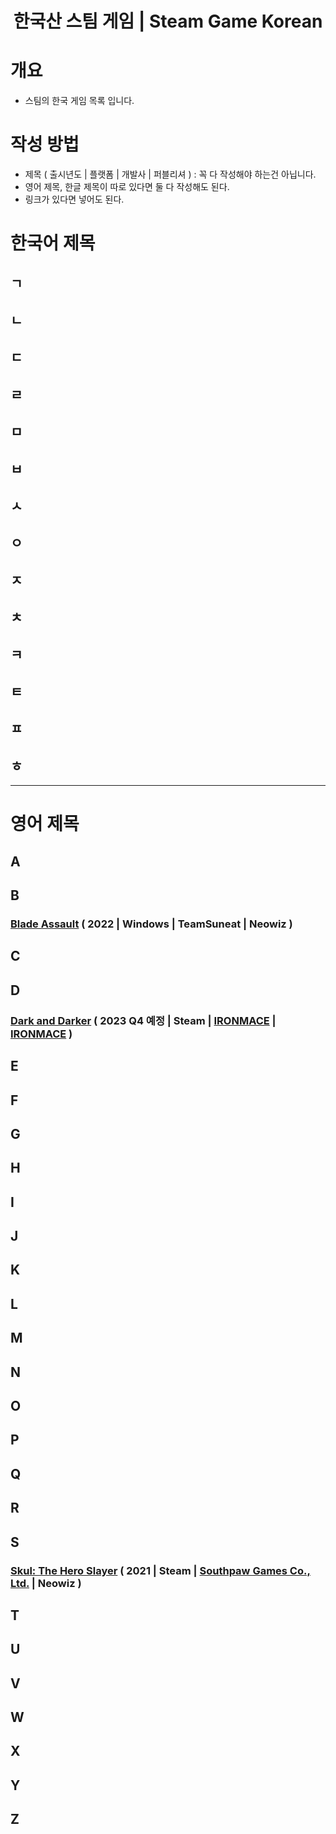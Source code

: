 <h1 align=center>
한국산 스팀 게임 | Steam Game Korean
</h1>



# 개요
* 스팀의 한국 게임 목록 입니다.



# 작성 방법
* 제목 ( 출시년도 | 플랫폼 | 개발사 | 퍼블리셔 ) : 꼭 다 작성해야 하는건 아닙니다.
* 영어 제목, 한글 제목이 따로 있다면 둘 다 작성해도 된다.
* 링크가 있다면 넣어도 된다.



# 한국어 제목

## ㄱ
## ㄴ
## ㄷ
## ㄹ
## ㅁ
## ㅂ
## ㅅ
## ㅇ
## ㅈ
## ㅊ
## ㅋ
## ㅌ
## ㅍ
## ㅎ


***

# 영어 제목

## A
## B

### [Blade Assault]( https://store.steampowered.com/app/1367300/Blade_Assault/ ) ( 2022 | Windows | TeamSuneat | Neowiz )

## C
## D

### [Dark and Darker]( https://store.steampowered.com/app/2016590/Dark_and_Darker/ ) ( 2023 Q4 예정 | Steam | [IRONMACE]( https://www.ironmace.com/ ) | [IRONMACE]( https://www.ironmace.com/ ) )

## E
## F
## G
## H
## I
## J
## K
## L
## M
## N
## O
## P
## Q
## R
## S

### [Skul: The Hero Slayer]( https://store.steampowered.com/app/1147560/Skul_The_Hero_Slayer/ ) ( 2021 | Steam | [Southpaw Games Co., Ltd.](https://southpaw.games/) | Neowiz )

## T
## U
## V
## W
## X
## Y
## Z
